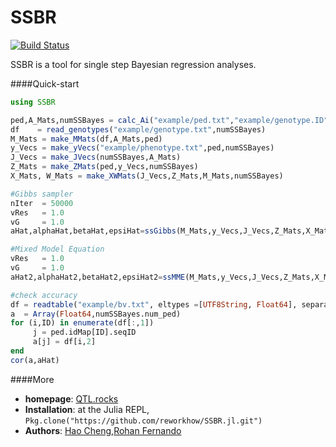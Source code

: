 # SSBR

[![Build Status](https://travis-ci.org/reworkhow/SSBR.jl.svg?branch=master)](https://travis-ci.org/reworkhow/SSBR.jl)

SSBR is a tool for single step Bayesian regression analyses.


####Quick-start

```Julia
using SSBR

ped,A_Mats,numSSBayes = calc_Ai("example/ped.txt","example/genotype.ID")
df    = read_genotypes("example/genotype.txt",numSSBayes)
M_Mats = make_MMats(df,A_Mats,ped)
y_Vecs = make_yVecs("example/phenotype.txt",ped,numSSBayes)
J_Vecs = make_JVecs(numSSBayes,A_Mats)
Z_Mats = make_ZMats(ped,y_Vecs,numSSBayes)
X_Mats, W_Mats = make_XWMats(J_Vecs,Z_Mats,M_Mats,numSSBayes)

#Gibbs sampler
nIter  = 50000
vRes   = 1.0
vG     = 1.0
aHat,alphaHat,betaHat,epsiHat=ssGibbs(M_Mats,y_Vecs,J_Vecs,Z_Mats,X_Mats,W_Mats,A_Mats,numSSBayes,vRes,vG,nIter);

#Mixed Model Equation
vRes   = 1.0
vG     = 1.0
aHat2,alphaHat2,betaHat2,epsiHat2=ssMME(M_Mats,y_Vecs,J_Vecs,Z_Mats,X_Mats,W_Mats,A_Mats,numSSBayes,vRes,vG,nIter);

#check accuracy
df = readtable("example/bv.txt", eltypes =[UTF8String, Float64], separator = ' ',header=false)
a  = Array(Float64,numSSBayes.num_ped)
for (i,ID) in enumerate(df[:,1])
     j = ped.idMap[ID].seqID
     a[j] = df[i,2]
end
cor(a,aHat)

```

####More

* **homepage**: [QTL.rocks](http://QTL.rocks)
* **Installation**: at the Julia REPL, `Pkg.clone("https://github.com/reworkhow/SSBR.jl.git")`
* **Authors**: [Hao Cheng](http://reworkhow.github.io),[Rohan Fernando](http://www.ans.iastate.edu/faculty/index.php?id=rohan)

